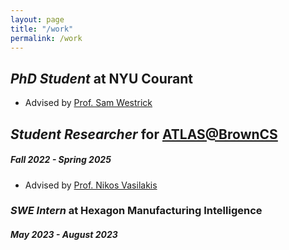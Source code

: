 ```yaml
---
layout: page
title: "/work"
permalink: /work
---
```

## *PhD Student* at NYU Courant
- Advised by [Prof. Sam Westrick](https://shwestrick.github.io/about/)

## *Student Researcher* for [ATLAS@BrownCS](https://atlas.cs.brown.edu/)
##### Fall 2022 - Spring 2025
- Advised by [Prof. Nikos Vasilakis](http://nikos.vasilak.is/)

### *SWE Intern* at Hexagon Manufacturing Intelligence
##### May 2023 - August 2023
